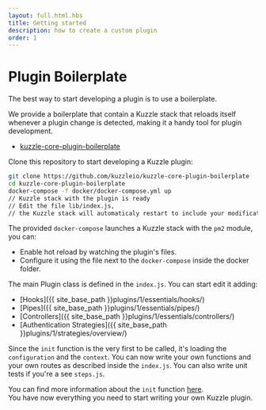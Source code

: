 ```yaml
---
layout: full.html.hbs
title: Getting started
description: how to create a custom plugin
order: 1
---
```


# Plugin Boilerplate

The best way to start developing a plugin is to use a boilerplate.

We provide a boilerplate that contain a Kuzzle stack that reloads itself whenever a plugin change is detected, making it a handy tool for plugin development.

- [kuzzle-core-plugin-boilerplate](https://github.com/kuzzleio/kuzzle-core-plugin-boilerplate)

Clone this repository to start developing a Kuzzle plugin:

```bash
git clone https://github.com/kuzzleio/kuzzle-core-plugin-boilerplate
cd kuzzle-core-plugin-boilerplate
docker-compose -f docker/docker-compose.yml up
// Kuzzle stack with the plugin is ready
// Edit the file lib/index.js,
// the Kuzzle stack will automaticaly restart to include your modifications
```

The provided `docker-compose` launches a Kuzzle stack with the `pm2` module, you can:

- Enable hot reload by watching the plugin's files.
- Configure it using the file next to the `docker-compose` inside the docker folder.

The main Plugin class is defined in the `index.js`. You can start edit it adding:

- [Hooks]({{ site_base_path }}plugins/1/essentials/hooks/)
- [Pipes]({{ site_base_path }}plugins/1/essentials/pipes/)
- [Controllers]({{ site_base_path }}plugins/1/essentials/controllers/)
- [Authentication Strategies]({{ site_base_path }}plugins/1/strategies/overview/)

Since the `init` function is the very first to be called, it's loading the `configuration` and the `context`.
You can now write your own functions and your own routes as described inside the `index.js`. You can also write unit tests if you're a see `steps.js`.

<div class="alert alert-info">
You can find more information about the <code>init</code> function <a href="{{ site_base_path }}plugins/1/plugin-layout/init-function/"> here</a>.
</div>
<div class="alert alert-success">
You have now everything you need to start writing your own Kuzzle plugin.
</div>
